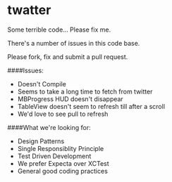 twatter
=======

Some terrible code... Please fix me.

There's a number of issues in this code base.

Please fork, fix and submit a pull request.

####Issues:
- Doesn't Compile
- Seems to take a long time to fetch from twitter
- MBProgress HUD doesn't disappear
- TableView doesn't seem to refresh till after a scroll
- We'd love to see pull to refresh


####What we're looking for:
- Design Patterns
- Single Responsiblity Principle
- Test Driven Development
- We prefer Expecta over XCTest
- General good coding practices
